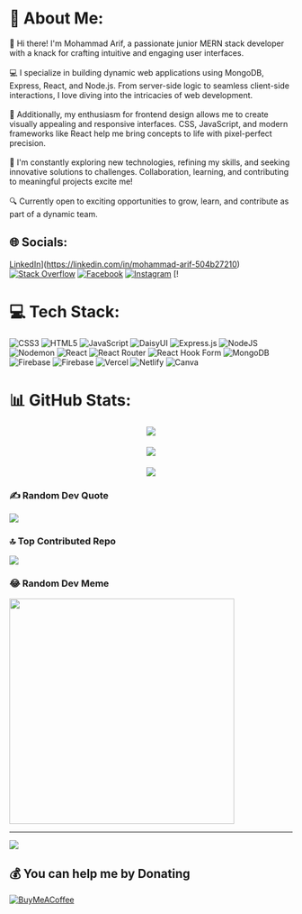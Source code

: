 # 💫 About Me:
👋 Hi there! I'm  Mohammad Arif, a passionate junior MERN stack developer with a knack for crafting intuitive and engaging user interfaces.<br><br>💻 I specialize in building dynamic web applications using MongoDB, Express, React, and Node.js. From server-side logic to seamless client-side interactions, I love diving into the intricacies of web development.<br><br>🎨 Additionally, my enthusiasm for frontend design allows me to create visually appealing and responsive interfaces. CSS, JavaScript, and modern frameworks like React help me bring concepts to life with pixel-perfect precision.<br><br>🌟 I'm constantly exploring new technologies, refining my skills, and seeking innovative solutions to challenges. Collaboration, learning, and contributing to meaningful projects excite me!<br><br>🔍 Currently open to exciting opportunities to grow, learn, and contribute as part of a dynamic team.


## 🌐 Socials:
[LinkedIn](https://img.shields.io/badge/LinkedIn-%230077B5.svg?logo=linkedin&logoColor=white)](https://linkedin.com/in/mohammad-arif-504b27210) [![Stack Overflow](https://img.shields.io/badge/-Stackoverflow-FE7A16?logo=stack-overflow&logoColor=white)](https://stackoverflow.com/users/22719927) 
[![Facebook](https://img.shields.io/badge/Facebook-%231877F2.svg?logo=Facebook&logoColor=white)](https://facebook.com/100052356673540) [![Instagram](https://img.shields.io/badge/Instagram-%23E4405F.svg?logo=Instagram&logoColor=white)](https://instagram.com/arif_kh_12) [!

# 💻 Tech Stack:
![CSS3](https://img.shields.io/badge/css3-%231572B6.svg?style=for-the-badge&logo=css3&logoColor=white) ![HTML5](https://img.shields.io/badge/html5-%23E34F26.svg?style=for-the-badge&logo=html5&logoColor=white) ![JavaScript](https://img.shields.io/badge/javascript-%23323330.svg?style=for-the-badge&logo=javascript&logoColor=%23F7DF1E) ![DaisyUI](https://img.shields.io/badge/daisyui-5A0EF8?style=for-the-badge&logo=daisyui&logoColor=white) ![Express.js](https://img.shields.io/badge/express.js-%23404d59.svg?style=for-the-badge&logo=express&logoColor=%2361DAFB) ![NodeJS](https://img.shields.io/badge/node.js-6DA55F?style=for-the-badge&logo=node.js&logoColor=white) ![Nodemon](https://img.shields.io/badge/NODEMON-%23323330.svg?style=for-the-badge&logo=nodemon&logoColor=%BBDEAD) ![React](https://img.shields.io/badge/react-%2320232a.svg?style=for-the-badge&logo=react&logoColor=%2361DAFB) ![React Router](https://img.shields.io/badge/React_Router-CA4245?style=for-the-badge&logo=react-router&logoColor=white) ![React Hook Form](https://img.shields.io/badge/React%20Hook%20Form-%23EC5990.svg?style=for-the-badge&logo=reacthookform&logoColor=white) ![MongoDB](https://img.shields.io/badge/MongoDB-%234ea94b.svg?style=for-the-badge&logo=mongodb&logoColor=white) ![Firebase](https://img.shields.io/badge/Firebase-039BE5?style=for-the-badge&logo=Firebase&logoColor=white) ![Firebase](https://img.shields.io/badge/firebase-%23039BE5.svg?style=for-the-badge&logo=firebase) ![Vercel](https://img.shields.io/badge/vercel-%23000000.svg?style=for-the-badge&logo=vercel&logoColor=white) ![Netlify](https://img.shields.io/badge/netlify-%23000000.svg?style=for-the-badge&logo=netlify&logoColor=#00C7B7) ![Canva](https://img.shields.io/badge/Canva-%2300C4CC.svg?style=for-the-badge&logo=Canva&logoColor=white)

  # 📊 GitHub Stats:
<div align="center">

 <p style="margin-bottom: 20px;">
    <img src="https://github-readme-stats.vercel.app/api?username=Mohammadarifcoding&theme=dark&hide_border=false&include_all_commits=false&count_private=false">
  </p>
  <p style="margin-bottom: 20px;">
    <img src="https://github-readme-streak-stats.herokuapp.com/?user=Mohammadarifcoding&theme=dark&hide_border=false">
  </p>
  <img src="https://github-readme-stats.vercel.app/api/top-langs/?username=Mohammadarifcoding&theme=dark&hide_border=false&include_all_commits=false&count_private=false&layout=compact">
</div>


### ✍️ Random Dev Quote
![](https://quotes-github-readme.vercel.app/api?type=horizontal&theme=radical)

### 🔝 Top Contributed Repo
![](https://github-contributor-stats.vercel.app/api?username=Mohammadarifcoding&limit=5&theme=dark&combine_all_yearly_contributions=true)

### 😂 Random Dev Meme
<img src='https://randommeme-five.vercel.app/' style="height: 400px;"/>

---
[![](https://visitcount.itsvg.in/api?id=Mohammadarifcoding&icon=0&color=0)](https://visitcount.itsvg.in)

  ## 💰 You can help me by Donating
  [![BuyMeACoffee](https://img.shields.io/badge/Buy%20Me%20a%20Coffee-ffdd00?style=for-the-badge&logo=buy-me-a-coffee&logoColor=black)](https://buymeacoffee.com/nabirasek4) 

  
<!-- Proudly created with GPRM ( https://gprm.itsvg.in ) -->
